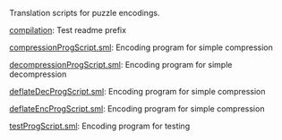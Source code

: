 Translation scripts for puzzle encodings.

[compilation](compilation):
Test readme prefix

[compressionProgScript.sml](compressionProgScript.sml):
Encoding program for simple compression

[decompressionProgScript.sml](decompressionProgScript.sml):
Encoding program for simple decompression

[deflateDecProgScript.sml](deflateDecProgScript.sml):
Encoding program for simple compression

[deflateEncProgScript.sml](deflateEncProgScript.sml):
Encoding program for simple compression

[testProgScript.sml](testProgScript.sml):
Encoding program for testing
